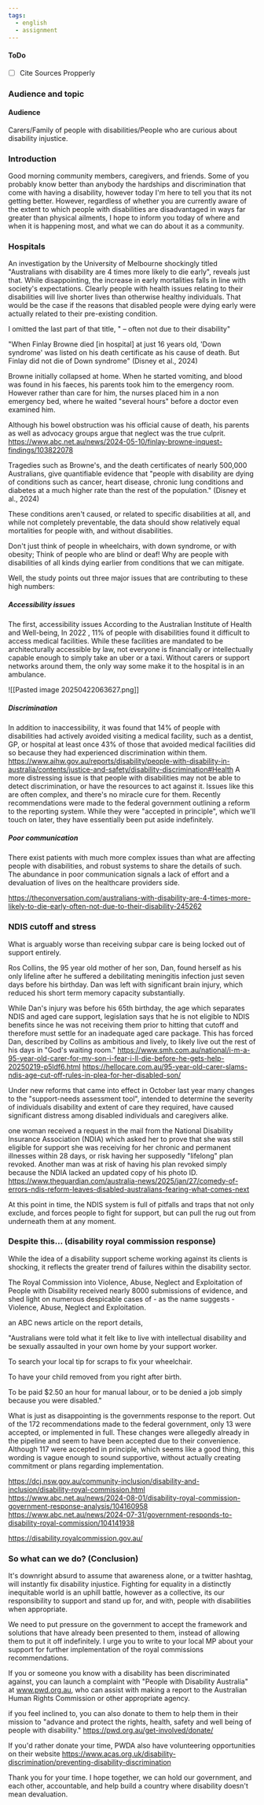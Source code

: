 ```yaml
---
tags:
  - english
  - assignment
---
```



#### ToDo
- [ ] Cite Sources Propperly

### Audience and topic
#### Audience 
Carers/Family of people with disabilities/People who are curious about disability injustice.


### Introduction


Good morning community members, caregivers, and friends.
Some of you probably know better than anybody the hardships and discrimination that come with having a disability, however today I'm here to tell you that its not getting better.
However, regardless of whether you are currently aware of the extent to which people with disabilities are disadvantaged in ways far greater than physical ailments, I hope to inform you today of where and when it is happening most, and what we can do about it as a community. 

### Hospitals 

An investigation by the University of Melbourne shockingly titled "Australians with disability are 4 times more likely to die early", reveals just that. While disappointing, the increase in early mortalities falls in line with society's expectations. Clearly people with health issues relating to their disabilities will live shorter lives than otherwise healthy individuals. That would be the case if the reasons that disabled people were dying early were actually related to their pre-existing condition. 

I omitted the last part of that title, " – often not due to their disability"

"When Finlay Browne died [in hospital] at just 16 years old, 'Down syndrome' was listed on his death certificate as his cause of death. But Finlay did not die of Down syndrome" (Disney et al., 2024)

Browne initially collapsed at home. When he started vomiting, and blood was found in his faeces, his parents took him to the emergency room. However rather than care for him, the nurses placed him in a non emergency bed, where he waited "several hours" before a doctor even examined him.

Although his bowel obstruction was his official cause of death, his parents as well as advocacy groups argue that neglect was the true culprit.
https://www.abc.net.au/news/2024-05-10/finlay-browne-inquest-findings/103822078

Tragedies such as Browne's, and the death certificates of nearly 500,000 Australians, give  quantifiable evidence that "people with disability are dying of conditions such as cancer, heart disease, chronic lung conditions and diabetes at a much higher rate than the rest of the population." (Disney et al., 2024)

These conditions aren't caused, or related to specific disabilities at all, and while not completely preventable, the data should show relatively equal mortalities for people with, and without disabilities.

Don't just think of people in wheelchairs, with down syndrome, or with obesity; Think of people who are blind or deaf! Why are people with disabilities of all kinds dying earlier from conditions that we can mitigate. 



Well, the study points out three major issues that are contributing to these high numbers: 
##### Accessibility issues
The first, accessibility issues
According to the Australian Institute of Health and Well-being, In 2022 , 11% of people with disabilities found it difficult to access medical facilities. While these facilities are mandated to be architecturally accessible by law, not everyone is financially or intellectually capable enough to simply take an uber or a taxi. Without carers or support networks around them, the only way some make it to the hospital is in an ambulance.


![[Pasted image 20250422063627.png]]


##### Discrimination
In addition to inaccessibility, it was found that 14% of people with disabilities had actively avoided visiting a medical facility, such as a dentist, GP, or hospital at least once 43% of those that avoided medical facilities did so because they had experienced discrimination within them. 
https://www.aihw.gov.au/reports/disability/people-with-disability-in-australia/contents/justice-and-safety/disability-discrimination#Health
A more distressing issue is that people with disabilities may not be able to detect discrimination, or have the resources to act against it. Issues like this are often complex, and there's no miracle cure for them. Recently recommendations were made to the federal government outlining a reform to the reporting system. While they were "accepted in principle", which we'll touch on later, they have essentially been put aside indefinitely. 

##### Poor communication
There exist patients with much more complex issues than what are affecting people with disabilities, and robust systems to share the details of such. The abundance in poor communication signals a lack of effort and a devaluation of lives on the healthcare providers side. 


https://theconversation.com/australians-with-disability-are-4-times-more-likely-to-die-early-often-not-due-to-their-disability-245262

### NDIS cutoff and stress
What is arguably worse than receiving subpar care is being locked out of support entirely. 

Ros Collins, the 95 year old mother of her son, Dan, found herself as his only lifeline after he suffered a debilitating meningitis infection just seven days before his birthday. Dan was left with significant brain injury, which reduced his short term memory capacity substantially. 

While Dan's injury was before his 65th birthday, the age which separates NDIS and aged care support, legislation says that he is not eligible to NDIS benefits since he was not receiving them prior to hitting that cutoff and therefore must settle for an inadequate aged care package. This has forced Dan, described by Collins as ambitious and lively, to likely live out the rest of his days in "God's waiting room."
https://www.smh.com.au/national/i-m-a-95-year-old-carer-for-my-son-i-fear-i-ll-die-before-he-gets-help-20250219-p5ldf6.html
https://hellocare.com.au/95-year-old-carer-slams-ndis-age-cut-off-rules-in-plea-for-her-disabled-son/

Under new reforms that came into effect in October last year many changes to the "support-needs assessment tool", intended to determine the severity of individuals disability and extent of care they required, have caused significant distress among disabled individuals and caregivers alike. 

one woman received a request in the mail from the National Disability Insurance Association (NDIA) which asked her to prove that she was still eligible for support she was receiving for her chronic and permanent illnesses within 28 days, or risk having her supposedly "lifelong" plan revoked. Another man was at risk of having his plan revoked simply because the NDIA lacked an updated copy of his photo ID.
https://www.theguardian.com/australia-news/2025/jan/27/comedy-of-errors-ndis-reform-leaves-disabled-australians-fearing-what-comes-next

At this point in time, the NDIS system is full of pitfalls and traps that not only exclude, and forces people to fight for support, but can pull the rug out from underneath them at any moment. 
### Despite this... (disability royal commission response)

While the idea of a disability support scheme working against its clients is shocking, it reflects the greater trend of failures within the disability sector.

The Royal Commission into Violence, Abuse, Neglect and Exploitation of People with Disability received nearly 8000 submissions of evidence, and shed light on numerous despicable cases of - as the name suggests - Violence, Abuse, Neglect and Exploitation.

an ABC news article on the report details, 

"Australians were told what it felt like to live with intellectual disability and be sexually assaulted in your own home by your support worker.

To search your local tip for scraps to fix your wheelchair.

To have your child removed from you right after birth.

To be paid $2.50 an hour for manual labour, or to be denied a job simply because you were disabled."

What is just as disappointing is the governments response to the report. Out of the 172 recommendations made to the federal government, only 13 were accepted, or implemented in full. These changes were allegedly already in the pipeline and seem to have been accepted due to their convenience. 
Although 117 were accepted in principle, which seems like a good thing, this wording is vague enough to sound supportive, without actually creating commitment or plans regarding implementation.

https://dcj.nsw.gov.au/community-inclusion/disability-and-inclusion/disability-royal-commission.html
https://www.abc.net.au/news/2024-08-01/disability-royal-commission-government-response-analysis/104160958
https://www.abc.net.au/news/2024-07-31/government-responds-to-disability-royal-commission/104141938

https://disability.royalcommission.gov.au/

### So what can we do? (Conclusion)
It's downright absurd to assume that awareness alone, or a twitter hashtag, will instantly fix disability injustice. Fighting for equality in a distinctly inequitable world is an uphill battle, however as a collective, its our responsibility to support and stand up for, and with, people with disabilities when appropriate. 

We need to put pressure on the government to accept the framework and solutions that have already been presented to them, instead of allowing them to put it off indefinitely. I urge you to write to your local MP about your support for further implementation of the royal commissions recommendations.

If you or someone you know with a disability has been discriminated against, you can launch a complaint with "People with Disability Australia" at www.pwd.org.au, who can assist with making a report to the Australian Human Rights Commission or other appropriate agency. 

if you feel inclined to, you can also donate to them to help them in their mission to "advance and protect the rights, health, safety and well being of people with disability."
https://pwd.org.au/get-involved/donate/

If you'd rather donate your time, PWDA also have volunteering opportunities on their website
https://www.acas.org.uk/disability-discrimination/preventing-disability-discrimination

Thank you for your time. I hope together, we can hold our government, and each other, accountable, and help build a country where disability doesn't mean devaluation.